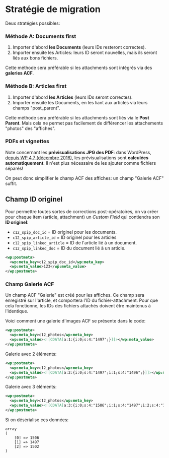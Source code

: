 
# Stratégie de migration

Deux stratégies possibles:

### Méthode A: Documents first

1. Importer d'abord **les Documents** (leurs IDs resteront correctes).
2. Importer ensuite les Articles: leurs ID seront nouvelles, mais ils seront liés aux bons fichiers.

Cette méthode sera préférable si les attachments sont intégrés via des **galeries ACF**.

### Méthode B: Articles first

1. Importer d'abord **les Articles** (leurs IDs seront correctes).
2. Importer ensuite les Documents, en les liant aux articles via leurs champs "post_parent". 
 
Cette méthode sera préférable si les attachments sont liés via le **Post Parent**. Mais cela ne permet pas facilement de différencer les attachements "photos" des "affiches".

### PDFs et vignettes

Note concernant les **prévisualisations JPG des PDF**: dans WordPress, [depuis WP 4.7 (décembre 2016)](https://make.wordpress.org/core/2016/11/15/enhanced-pdf-support-4-7/), les prévisualisations sont **calculées automatiquement**. Il n'est plus nécessaire de les ajouter comme fichiers séparés! 

On peut donc simplifier le champ ACF des affiches: un champ "Galerie ACF" suffit.

## Champ ID originel 

Pour permettre toutes sortes de corrections post-opératoires, on va créer pour chaque item (article, attachment) un *Custom Field* qui contiendra son **ID originel**: 

* `c12_spip_doc_id` = ID originel pour les documents.
* `c12_spip_article_id` = ID originel pour les articles
* `c12_spip_linked_article` = ID de l'article lié à un document.
* `c12_spip_linked_doc` = ID du document lié à un article.

```xml
<wp:postmeta>
  <wp:meta_key>c12_spip_doc_id</wp:meta_key>
  <wp:meta_value>123</wp:meta_value>
</wp:postmeta>
```

### Champ Galerie ACF

Un champ ACF "Galerie" est créé pour les affiches. Ce champ sera enregistré sur l'article, et comportera l'ID du fichier-attachment. Pour que cela fonctionne, les IDs des fichiers attachés doivent être maintenus à l'identique.

Voici comment une galerie d'images ACF se présente dans le code:

```xml
<wp:postmeta>
  <wp:meta_key>c12_photos</wp:meta_key>
  <wp:meta_value><![CDATA[a:1:{i:0;s:4:"1497";}]]></wp:meta_value>
</wp:postmeta>
```

Galerie avec 2 éléments:

```xml
<wp:postmeta>
  <wp:meta_key>c12_photos</wp:meta_key>
  <wp:meta_value><![CDATA[a:2:{i:0;s:4:"1497";i:1;s:4:"1496";}]]></wp:meta_value>
</wp:postmeta>
```

Galerie avec 3 éléments:

```xml
<wp:postmeta>
  <wp:meta_key>c12_photos</wp:meta_key>
  <wp:meta_value><![CDATA[a:3:{i:0;s:4:"1506";i:1;s:4:"1497";i:2;s:4:"1502";}]]></wp:meta_value>
</wp:postmeta>
```

Si on désérialise ces données:

```
array
(
    [0] => 1506
    [1] => 1497
    [2] => 1502
)
```
